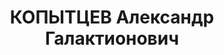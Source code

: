 ---
title: КОПЫТЦЕВ Александр Галактионович
description: "Род. в 1904 году в семье тагильского шахтера. В 1920 году пошел работать\
  \ на \n  рудник. В 1921 году стал писать в газету. Первая работа - в свердловской\
  \ газете \"На смену\" в 1926 году. Затем работал заместителем редактора в газете\
  \ \"Тагильский рабочий\". В 1932 -1933 гг. -  редактор газеты \"Челябинский рабочий\"\
  . \n  Реабилитирован 05.07.57 Военной Коллегией Верховного суда СССР. Номер дела:\
  \ 23110-57"
---